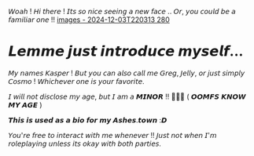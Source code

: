 

𝘞𝘰𝘢𝘩 ! 𝘏𝘪 𝘵𝘩𝘦𝘳𝘦 ! 𝘐𝘵𝘴 𝘴𝘰 𝘯𝘪𝘤𝘦 𝘴𝘦𝘦𝘪𝘯𝘨 𝘢 𝘯𝘦𝘸 𝘧𝘢𝘤𝘦 .. 𝘖𝘳, 𝘺𝘰𝘶 𝘤𝘰𝘶𝘭𝘥 𝘣𝘦 𝘢 𝘧𝘢𝘮𝘪𝘭𝘪𝘢𝘳 𝘰𝘯𝘦 !!
[images - 2024-12-03T220313 280](https://github.com/user-attachments/assets/05680058-63e1-40e7-b6c7-fd5f3b372a4c)


# 𝙇𝙚𝙢𝙢𝙚 𝙟𝙪𝙨𝙩 𝙞𝙣𝙩𝙧𝙤𝙙𝙪𝙘𝙚 𝙢𝙮𝙨𝙚𝙡𝙛...
𝘔𝘺 𝘯𝘢𝘮𝘦𝘴 𝘒𝘢𝘴𝘱𝘦𝘳 ! 𝘉𝘶𝘵 𝘺𝘰𝘶 𝘤𝘢𝘯 𝘢𝘭𝘴𝘰 𝘤𝘢𝘭𝘭 𝘮𝘦 𝘎𝘳𝘦𝘨, 𝘑𝘦𝘭𝘭𝘺, 𝘰𝘳 𝘫𝘶𝘴𝘵 𝘴𝘪𝘮𝘱𝘭𝘺 𝘊𝘰𝘴𝘮𝘰 ! 𝘞𝘩𝘪𝘤𝘩𝘦𝘷𝘦𝘳 𝘰𝘯𝘦 𝘪𝘴 𝘺𝘰𝘶𝘳 𝘧𝘢𝘷𝘰𝘳𝘪𝘵𝘦.


𝘐 𝘸𝘪𝘭𝘭 𝘯𝘰𝘵 𝘥𝘪𝘴𝘤𝘭𝘰𝘴𝘦 𝘮𝘺 𝘢𝘨𝘦, 𝘣𝘶𝘵 𝘐 𝘢𝘮 𝘢 𝙈𝙄𝙉𝙊𝙍 !! 🔞🔞🔞 ( 𝙊𝙊𝙈𝙁𝙎 𝙆𝙉𝙊𝙒 𝙈𝙔 𝘼𝙂𝙀 )

𝙏𝙝𝙞𝙨 𝙞𝙨 𝙪𝙨𝙚𝙙 𝙖𝙨 𝙖 𝙗𝙞𝙤 𝙛𝙤𝙧 𝙢𝙮 𝘼𝙨𝙝𝙚𝙨.𝙩𝙤𝙬𝙣 :𝘿

𝘠𝘰𝘶'𝘳𝘦 𝘧𝘳𝘦𝘦 𝘵𝘰 𝘪𝘯𝘵𝘦𝘳𝘢𝘤𝘵 𝘸𝘪𝘵𝘩 𝘮𝘦 𝘸𝘩𝘦𝘯𝘦𝘷𝘦𝘳 !! 𝘑𝘶𝘴𝘵 𝘯𝘰𝘵 𝘸𝘩𝘦𝘯 𝘐'𝘮 𝘳𝘰𝘭𝘦𝘱𝘭𝘢𝘺𝘪𝘯𝘨 𝘶𝘯𝘭𝘦𝘴𝘴 𝘪𝘵𝘴 𝘰𝘬𝘢𝘺 𝘸𝘪𝘵𝘩 𝘣𝘰𝘵𝘩 𝘱𝘢𝘳𝘵𝘪𝘦𝘴.
